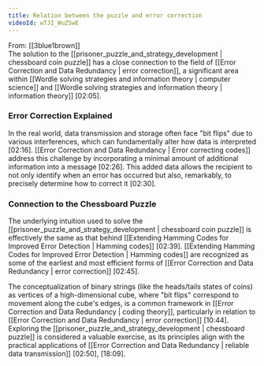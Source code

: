 ```yaml
---
title: Relation between the puzzle and error correction
videoId: wTJI_WuZSwE
---
```


From: [[3blue1brown]] <br/> 
The solution to the [[prisoner_puzzle_and_strategy_development | chessboard coin puzzle]] has a close connection to the field of [[Error Correction and Data Redundancy | error correction]], a significant area within [[Wordle solving strategies and information theory | computer science]] and [[Wordle solving strategies and information theory | information theory]] <a class="yt-timestamp" data-t="02:05">[02:05]</a>.

### Error Correction Explained

In the real world, data transmission and storage often face "bit flips" due to various interferences, which can fundamentally alter how data is interpreted <a class="yt-timestamp" data-t="02:16">[02:16]</a>. [[Error Correction and Data Redundancy | Error correcting codes]] address this challenge by incorporating a minimal amount of additional information into a message <a class="yt-timestamp" data-t="02:26">[02:26]</a>. This added data allows the recipient to not only identify when an error has occurred but also, remarkably, to precisely determine how to correct it <a class="yt-timestamp" data-t="02:30">[02:30]</a>.

### Connection to the Chessboard Puzzle

The underlying intuition used to solve the [[prisoner_puzzle_and_strategy_development | chessboard coin puzzle]] is effectively the same as that behind [[Extending Hamming Codes for Improved Error Detection | Hamming codes]] <a class="yt-timestamp" data-t="02:39">[02:39]</a>. [[Extending Hamming Codes for Improved Error Detection | Hamming codes]] are recognized as some of the earliest and most efficient forms of [[Error Correction and Data Redundancy | error correction]] <a class="yt-timestamp" data-t="02:45">[02:45]</a>.

The conceptualization of binary strings (like the heads/tails states of coins) as vertices of a high-dimensional cube, where "bit flips" correspond to movement along the cube's edges, is a common framework in [[Error Correction and Data Redundancy | coding theory]], particularly in relation to [[Error Correction and Data Redundancy | error correction]] <a class="yt-timestamp" data-t="10:44">[10:44]</a>. Exploring the [[prisoner_puzzle_and_strategy_development | chessboard puzzle]] is considered a valuable exercise, as its principles align with the practical applications of [[Error Correction and Data Redundancy | reliable data transmission]] <a class="yt-timestamp" data-t="02:50">[02:50]</a>, <a class="yt-timestamp" data-t="18:09">[18:09]</a>.